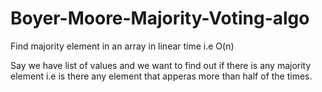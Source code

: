 Boyer-Moore-Majority-Voting-algo
================================

Find majority element in an array in linear time i.e O(n)

Say we have list of values and we want to find out if there is any majority element i.e is there any element that apperas more than half of the times.


